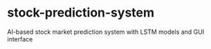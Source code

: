 # stock-prediction-system
AI-based stock market prediction system with LSTM models and GUI interface
